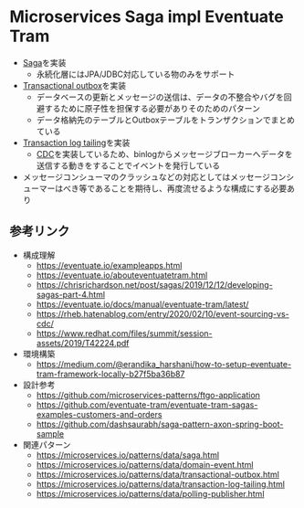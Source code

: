 # Microservices Saga impl Eventuate Tram
- [Saga](https://microservices.io/patterns/data/saga.html)を実装
  - 永続化層にはJPA/JDBC対応している物のみをサポート
- [Transactional outbox](https://microservices.io/patterns/data/transactional-outbox.html)を実装
  - データベースの更新とメッセージの送信は、データの不整合やバグを回避するために原子性を担保する必要がありそのためのパターン
  - データ格納先のテーブルとOutboxテーブルをトランザクションでまとめている
- [Transaction log tailing](https://microservices.io/patterns/data/transaction-log-tailing.html)を実装
  - [CDC](https://eventuate.io/docs/manual/eventuate-tram/latest/cdc-configuration.html)を実装しているため、binlogからメッセージブローカーへデータを送信する動きをすることでイベントを発行している
- メッセージコンシューマのクラッシュなどの対応としてはメッセージコンシューマーはべき等であることを期待し、再度流せるような構成にする必要あり

## 参考リンク
- 構成理解
  - https://eventuate.io/exampleapps.html
  - https://eventuate.io/abouteventuatetram.html
  - https://chrisrichardson.net/post/sagas/2019/12/12/developing-sagas-part-4.html
  - https://eventuate.io/docs/manual/eventuate-tram/latest/
  - https://rheb.hatenablog.com/entry/2020/02/10/event-sourcing-vs-cdc/
  - https://www.redhat.com/files/summit/session-assets/2019/T42224.pdf
- 環境構築
  - https://medium.com/@erandika_harshani/how-to-setup-eventuate-tram-framework-locally-b27f5ba36b87
- 設計参考
  - https://github.com/microservices-patterns/ftgo-application
  - https://github.com/eventuate-tram/eventuate-tram-sagas-examples-customers-and-orders
  - https://github.com/dashsaurabh/saga-pattern-axon-spring-boot-sample
- 関連パターン
  - https://microservices.io/patterns/data/saga.html
  - https://microservices.io/patterns/data/domain-event.html
  - https://microservices.io/patterns/data/transactional-outbox.html
  - https://microservices.io/patterns/data/transaction-log-tailing.html
  - https://microservices.io/patterns/data/polling-publisher.html